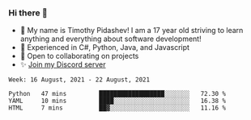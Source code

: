 ### Hi there 👋
- :adult: My name is Timothy Pidashev! I am a 17 year old striving to learn anything and everything about software development!
- :evergreen_tree: Experienced in C#, Python, Java, and Javascript
- 👯 Open to collaborating on projects
- ✨ [Join my Discord server](https://discord.gg/EDRjZdkGBG)

<!--START_SECTION:waka-->
```text
Week: 16 August, 2021 - 22 August, 2021

Python   47 mins         ██████████████████░░░░░░░   72.30 % 
YAML     10 mins         ████░░░░░░░░░░░░░░░░░░░░░   16.38 % 
HTML     7 mins          ██▓░░░░░░░░░░░░░░░░░░░░░░   11.16 % 
```
<!--END_SECTION:waka-->
